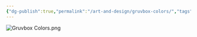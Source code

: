 ```yaml
---
{"dg-publish":true,"permalink":"/art-and-design/gruvbox-colors/","tags":["misc","design"],"noteIcon":1}
---
```




![Gruvbox Colors.png](/img/user/img/Gruvbox%20Colors.png)